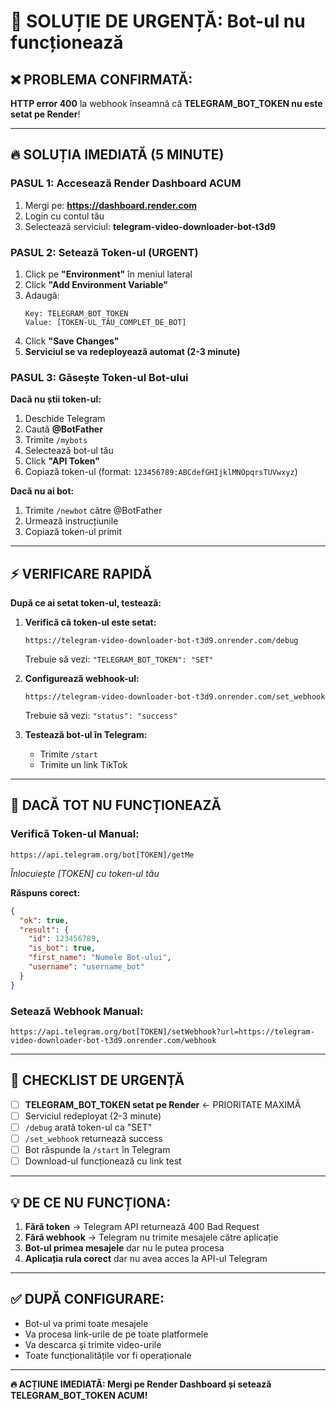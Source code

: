 # 🚨 SOLUȚIE DE URGENȚĂ: Bot-ul nu funcționează

## ❌ PROBLEMA CONFIRMATĂ:
**HTTP error 400** la webhook înseamnă că **TELEGRAM_BOT_TOKEN nu este setat pe Render**!

---

## 🔥 SOLUȚIA IMEDIATĂ (5 MINUTE)

### **PASUL 1: Accesează Render Dashboard ACUM**
1. Mergi pe: **https://dashboard.render.com**
2. Login cu contul tău
3. Selectează serviciul: **telegram-video-downloader-bot-t3d9**

### **PASUL 2: Setează Token-ul (URGENT)**
1. Click pe **"Environment"** în meniul lateral
2. Click **"Add Environment Variable"**
3. Adaugă:
   ```
   Key: TELEGRAM_BOT_TOKEN
   Value: [TOKEN-UL_TĂU_COMPLET_DE_BOT]
   ```
4. Click **"Save Changes"**
5. **Serviciul se va redeployează automat (2-3 minute)**

### **PASUL 3: Găsește Token-ul Bot-ului**

**Dacă nu știi token-ul:**
1. Deschide Telegram
2. Caută **@BotFather**
3. Trimite `/mybots`
4. Selectează bot-ul tău
5. Click **"API Token"**
6. Copiază token-ul (format: `123456789:ABCdefGHIjklMNOpqrsTUVwxyz`)

**Dacă nu ai bot:**
1. Trimite `/newbot` către @BotFather
2. Urmează instrucțiunile
3. Copiază token-ul primit

---

## ⚡ VERIFICARE RAPIDĂ

**După ce ai setat token-ul, testează:**

1. **Verifică că token-ul este setat:**
   ```
   https://telegram-video-downloader-bot-t3d9.onrender.com/debug
   ```
   Trebuie să vezi: `"TELEGRAM_BOT_TOKEN": "SET"`

2. **Configurează webhook-ul:**
   ```
   https://telegram-video-downloader-bot-t3d9.onrender.com/set_webhook
   ```
   Trebuie să vezi: `"status": "success"`

3. **Testează bot-ul în Telegram:**
   - Trimite `/start`
   - Trimite un link TikTok

---

## 🔧 DACĂ TOT NU FUNCȚIONEAZĂ

### **Verifică Token-ul Manual:**
```
https://api.telegram.org/bot[TOKEN]/getMe
```
*Înlocuiește [TOKEN] cu token-ul tău*

**Răspuns corect:**
```json
{
  "ok": true,
  "result": {
    "id": 123456789,
    "is_bot": true,
    "first_name": "Numele Bot-ului",
    "username": "username_bot"
  }
}
```

### **Setează Webhook Manual:**
```
https://api.telegram.org/bot[TOKEN]/setWebhook?url=https://telegram-video-downloader-bot-t3d9.onrender.com/webhook
```

---

## 🚨 CHECKLIST DE URGENȚĂ

- [ ] **TELEGRAM_BOT_TOKEN setat pe Render** ← PRIORITATE MAXIMĂ
- [ ] Serviciul redeployat (2-3 minute)
- [ ] `/debug` arată token-ul ca "SET"
- [ ] `/set_webhook` returnează success
- [ ] Bot răspunde la `/start` în Telegram
- [ ] Download-ul funcționează cu link test

---

## 💡 DE CE NU FUNCȚIONA:

1. **Fără token** → Telegram API returnează 400 Bad Request
2. **Fără webhook** → Telegram nu trimite mesajele către aplicație
3. **Bot-ul primea mesajele** dar nu le putea procesa
4. **Aplicația rula corect** dar nu avea acces la API-ul Telegram

---

## ✅ DUPĂ CONFIGURARE:

- Bot-ul va primi toate mesajele
- Va procesa link-urile de pe toate platformele
- Va descarca și trimite video-urile
- Toate funcționalitățile vor fi operaționale

---

**🔥 ACȚIUNE IMEDIATĂ: Mergi pe Render Dashboard și setează TELEGRAM_BOT_TOKEN ACUM!**